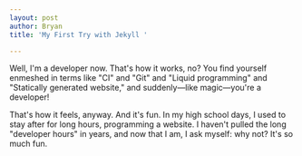 ```yaml
---
layout: post
author: Bryan
title: 'My First Try with Jekyll '

---
```

Well, I'm a developer now. That's how it works, no? You find yourself enmeshed in terms like "CI" and "Git" and "Liquid programming" and "Statically generated website," and suddenly—like magic—you're a developer!

That's how it feels, anyway. And it's fun. In my high school days, I used to stay after for long hours, programming a website. I haven't pulled the long "developer hours" in years, and now that I am, I ask myself: why not? It's so much fun.
